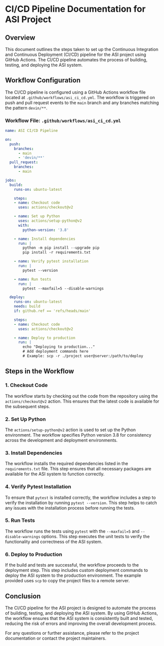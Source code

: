 # CI/CD Pipeline Documentation for ASI Project

## Overview
This document outlines the steps taken to set up the Continuous Integration and Continuous Deployment (CI/CD) pipeline for the ASI project using GitHub Actions. The CI/CD pipeline automates the process of building, testing, and deploying the ASI system.

## Workflow Configuration
The CI/CD pipeline is configured using a GitHub Actions workflow file located at `.github/workflows/asi_ci_cd.yml`. The workflow is triggered on push and pull request events to the `main` branch and any branches matching the pattern `devin/**`.

### Workflow File: `.github/workflows/asi_ci_cd.yml`
```yaml
name: ASI CI/CD Pipeline

on:
  push:
    branches:
      - main
      - 'devin/**'
  pull_request:
    branches:
      - main

jobs:
  build:
    runs-on: ubuntu-latest

    steps:
    - name: Checkout code
      uses: actions/checkout@v2

    - name: Set up Python
      uses: actions/setup-python@v2
      with:
        python-version: '3.8'

    - name: Install dependencies
      run: |
        python -m pip install --upgrade pip
        pip install -r requirements.txt

    - name: Verify pytest installation
      run: |
        pytest --version

    - name: Run tests
      run: |
        pytest --maxfail=5 --disable-warnings

  deploy:
    runs-on: ubuntu-latest
    needs: build
    if: github.ref == 'refs/heads/main'

    steps:
    - name: Checkout code
      uses: actions/checkout@v2

    - name: Deploy to production
      run: |
        echo "Deploying to production..."
        # Add deployment commands here
        # Example: scp -r ./project user@server:/path/to/deploy
```

## Steps in the Workflow

### 1. Checkout Code
The workflow starts by checking out the code from the repository using the `actions/checkout@v2` action. This ensures that the latest code is available for the subsequent steps.

### 2. Set Up Python
The `actions/setup-python@v2` action is used to set up the Python environment. The workflow specifies Python version 3.8 for consistency across the development and deployment environments.

### 3. Install Dependencies
The workflow installs the required dependencies listed in the `requirements.txt` file. This step ensures that all necessary packages are available for the ASI system to function correctly.

### 4. Verify Pytest Installation
To ensure that `pytest` is installed correctly, the workflow includes a step to verify the installation by running `pytest --version`. This step helps to catch any issues with the installation process before running the tests.

### 5. Run Tests
The workflow runs the tests using `pytest` with the `--maxfail=5` and `--disable-warnings` options. This step executes the unit tests to verify the functionality and correctness of the ASI system.

### 6. Deploy to Production
If the build and tests are successful, the workflow proceeds to the deployment step. This step includes custom deployment commands to deploy the ASI system to the production environment. The example provided uses `scp` to copy the project files to a remote server.

## Conclusion
The CI/CD pipeline for the ASI project is designed to automate the process of building, testing, and deploying the ASI system. By using GitHub Actions, the workflow ensures that the ASI system is consistently built and tested, reducing the risk of errors and improving the overall development process.

For any questions or further assistance, please refer to the project documentation or contact the project maintainers.
